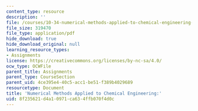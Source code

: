 ```yaml
---
content_type: resource
description: ''
file: /courses/10-34-numerical-methods-applied-to-chemical-engineering-fall-2015/8f235621d4a10971ca634ffb070f4d0c_MIT10_34F15_HW9_Prob.pdf
file_size: 319470
file_type: application/pdf
hide_download: true
hide_download_original: null
learning_resource_types:
- Assignments
license: https://creativecommons.org/licenses/by-nc-sa/4.0/
ocw_type: OCWFile
parent_title: Assignments
parent_type: CourseSection
parent_uid: 4ce395e4-40c5-acc1-be51-f389b4029689
resourcetype: Document
title: 'Numerical Methods Applied to Chemical Engineering:'
uid: 8f235621-d4a1-0971-ca63-4ffb070f4d0c
---
```

